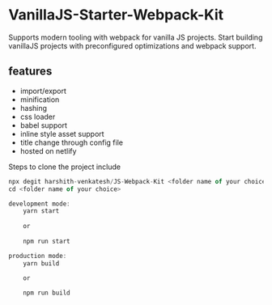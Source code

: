 # VanillaJS-Starter-Webpack-Kit 

Supports modern tooling with webpack for vanilla JS projects. 
Start building vanillaJS projects with preconfigured optimizations and webpack support. 

## features

- import/export
- minification
- hashing
- css loader
- babel support
- inline style asset support
- title change through config file
- hosted on netlify

Steps to clone the project include
```js
npx degit harshith-venkatesh/JS-Webpack-Kit <folder name of your choice>
cd <folder name of your choice>

development mode: 
    yarn start
    
    or
    
    npm run start 

production mode: 
    yarn build

    or
    
    npm run build
```